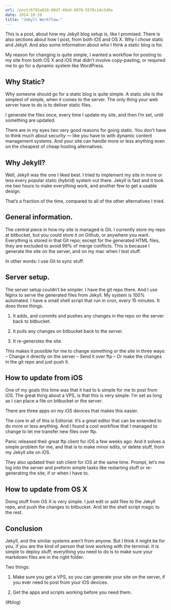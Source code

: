 ```yaml
---
url: /post/6795a028-89d7-49e9-8876-55f8c14c340a
date: 2014-10-28
title: "Jekyll Workflow."
---
```


This is a post, about how my Jekyll blog setup is, like I promised. There is also sections about how I post, from both iOS and OS X. Why I chose static and Jekyll. And also some information about who I think a static blog is for.



My reason for changing is quite simple, I wanted a workflow for posting to my site from both OS X and iOS that didn&#8217;t involve copy-pasting, or required me to go for a dynamic system like WordPress.



## Why Static?



Why someone should go for a static blog is quite simple. A static site is the simplest of simple, when it comes to the server. The only thing your web server have to do is to deliver static files.



I generate the files once, every time I update my site, and then I&#8217;m set, until something are updated.



There are in my eyes two very good reasons for going static. You don&#8217;t have to think much about security — like you have to with dynamic content management systems. And your site can handle more or less anything even on the cheapest of cheap hosting alternatives.



## Why Jekyll?



Well, Jekyll was the one I liked best. I tried to implement my site in more or less every popular static (hybrid) system out there. Jekyll is fast and it took me two hours to make everything work, and another few to get a usable design.



That&#8217;s a fraction of the time, compared to all of the other alternatives I tried.



## General information.



The central piece in how my site is managed is Git. I currently store my repo at bitbucket, but you could store it on Github, or anywhere you want. Everything is stored in that Git repo; except for the generated HTML files, they are excluded to avoid 99% of merge conflicts. This is because I generate the site on the server, and on my mac when I test stuff.



In other words: I use Git to sync stuff.



## Server setup.



The server setup couldn&#8217;t be simpler. I have the git repo there. And I use Nginx to serve the generated files from Jekyll. My system is 100% automated. I have a small shell script that run in cron, every 15 minutes. It does three things.



  1. It adds, and commits and pushes any changes in the repo on the server back to bitbucket.

  2. It pulls any changes on bitbucket back to the server.

  3. It re-generstes the site.



This makes it possible for me to change something or the site in three ways: &#8211; Change it directly on the server &#8211; Send it over ftp &#8211; Or make the changes in the git repo and just push it.



## How to update from iOS



One of my goals this time was that it had to b simple for me to post from iOS. The great thing about a VPS, is that this is very simple. I&#8217;m set as long as I can place a file on bitbucket or the server.



There are three apps on my iOS devices that makes this easier.



The core in all of this is Editorial. It&#8217;s a great editor that can be extended to do more or less anything. And I found a cool workflow that I managed to change to let me transfer new files over ftp.



Panic released their great ftp client for iOS a few weeks ago. And it solves a simple problem for me, and that is to make minor edits, or delete stuff, from my Jekyll site on iOS.



They also updated their ssh client for iOS at the same time. Prompt, let&#8217;s me log into the server and preform simple tasks like restarting stuff or re-generating the site, if or when I have to.



## How to update from OS X



Doing stuff from OS X is very simple. I just edit or add files to the Jekyll repo, and push the changes to bitbucket. And let the shell script magic to the rest.



## Conclusion



Jekyll, and the similar systems aren&#8217;t from anyone. But I think it might be for you, if you are the kind of person that love working with the terminal. It is simple to deploy stuff; everything you need to do is to make sure your markdown files are in the right folder.



Two things:



  1. Make sure you get a VPS, so you can generate your site on the server, if you ever need to post from your iOS devices. 

  2. Get the apps and scripts working before you need them.



(#blog)